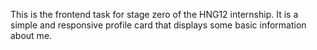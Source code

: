 This is the frontend task for stage zero of the HNG12 internship.
It is a simple and responsive profile card that displays some basic information about me.
